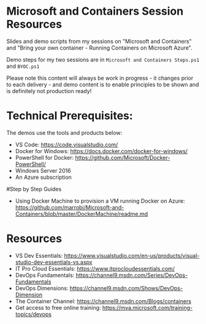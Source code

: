 # Microsoft and Containers Session Resources
Slides and demo scripts from my sessions on "Microsoft and Containers" and "Bring your own container - Running Containers on Microsoft Azure".

Demo steps for my two sessions are in ```Microsoft and Containers Steps.ps1``` and ```BYOC.ps1```

Please note this content will always be work in progress - it changes prior to each delivery - and demo content is to enable principles to be shown and is definitely not production ready!

# Technical Prerequisites:
The demos use the tools and products below:
-   VS Code: https://code.visualstudio.com/
-   Docker for Windows: https://docs.docker.com/docker-for-windows/
-   PowerShell for Docker: https://github.com/Microsoft/Docker-PowerShell/ 
-   Windows Server 2016
-   An Azure subscription


#Step by Step Guides
- Using Docker Machine to provision a VM running Docker on Azure: https://github.com/marrobi/Microsoft-and-Containers/blob/master/DockerMachine/readme.md

# Resources
-   VS Dev Essentials: https://www.visualstudio.com/en-us/products/visual-studio-dev-essentials-vs.aspx
-   IT Pro Cloud Essentials: https://www.itprocloudessentials.com/   
-   DevOps Fundamentals: https://channel9.msdn.com/Series/DevOps-Fundamentals 
-   DevOps Dimensions: https://channel9.msdn.com/Shows/DevOps-Dimension 
-   The Container Channel: https://channel9.msdn.com/Blogs/containers 
-   Get access to free online training: https://mva.microsoft.com/training-topics/devops 
